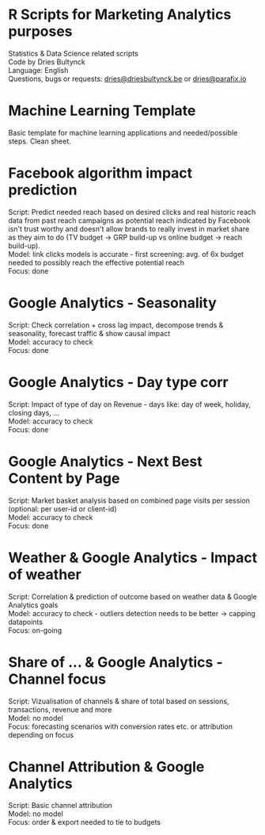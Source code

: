 # R Scripts for Marketing Analytics purposes
Statistics & Data Science related scripts
<br>Code by Dries Bultynck
<br>Language: English
<br>Questions, bugs or requests: dries@driesbultynck.be or dries@parafix.io

# Machine Learning Template
Basic template for machine learning applications and needed/possible steps. Clean sheet.

# Facebook algorithm impact prediction
Script: Predict needed reach based on desired clicks and real historic reach data from past reach campaigns as potential reach indicated by Facebook isn't trust worthy and doesn't allow brands to really invest in market share as they aim to do (TV budget -> GRP build-up vs online budget -> reach build-up).
<br>Model: link clicks models is accurate - first screening: avg. of 6x budget needed to possibly reach the effective potential reach
<br>Focus: done

# Google Analytics - Seasonality
Script: Check correlation + cross lag impact, decompose trends & seasonality, forecast traffic & show causal impact
<br>Model: accuracy to check
<br>Focus: done

# Google Analytics - Day type corr
Script: Impact of type of day on Revenue - days like: day of week, holiday, closing days, ...
<br>Model: accuracy to check
<br>Focus: done

# Google Analytics - Next Best Content by Page
Script: Market basket analysis based on combined page visits per session (optional: per user-id or client-id)
<br>Model: accuracy to check
<br>Focus: done

# Weather & Google Analytics - Impact of weather
Script: Correlation & prediction of outcome based on weather data & Google Analytics goals
<br>Model: accuracy to check - outliers detection needs to be better -> capping datapoints
<br>Focus: on-going

# Share of ... & Google Analytics - Channel focus
Script: Vizualisation of channels & share of total based on sessions, transactions, revenue and more
<br>Model: no model
<br>Focus: forecasting scenarios with conversion rates etc. or attribution depending on focus

# Channel Attribution & Google Analytics
Script: Basic channel attribution 
<br>Model: no model
<br>Focus: order & export needed to tie to budgets
